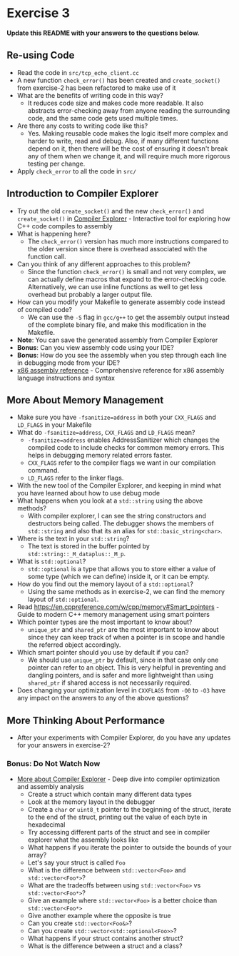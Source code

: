 # Exercise 3

**Update this README with your answers to the questions below.**

## Re-using Code

- Read the code in `src/tcp_echo_client.cc`
- A new function `check_error()` has been created and `create_socket()` from 
  exercise-2 has been refactored to make use of it
- What are the benefits of writing code in this way?
  - It reduces code size and makes code more readable. It also abstracts error-checking away from anyone reading the surrounding code, and the same code gets used multiple times.
- Are there any costs to writing code like this?
  - Yes. Making reusable code makes the logic itself more complex and harder to write, read and debug. Also, if many different functions depend on it, then there will be the cost of ensuring it doesn't break any of them when we change it, and will require much more rigorous testing per change. 
- Apply `check_error` to all the code in `src/`

## Introduction to Compiler Explorer

- Try out the old `create_socket()` and the new `check_error()` and 
  `create_socket()` in [Compiler Explorer](https://godbolt.org) - Interactive 
  tool for exploring how C++ code compiles to assembly
- What is happening here?
  - The `check_error()` version has much more instructions compared to the older version since there is overhead associated with the function call.
- Can you think of any different approaches to this problem?
  - Since the function `check_error()` is small and not very complex, we can actually define macros that expand to the error-checking code. Alternatively, we can use inline functions as well to get less overhead but probably a larger output file.
- How can you modify your Makefile to generate assembly code instead of
  compiled code?
  - We can use the `-S` flag in `gcc/g++` to get the assembly output instead of the complete binary file, and make this modification in the Makefile.
- **Note**: You can save the generated assembly from Compiler Explorer
- **Bonus**: Can you view assembly code using your IDE?
- **Bonus**: How do you see the assembly when you step through each line in
  debugging mode from your IDE?
- [x86 assembly reference](http://ref.x86asm.net/) - Comprehensive reference 
  for x86 assembly language instructions and syntax

## More About Memory Management

- Make sure you have `-fsanitize=address` in both your `CXX_FLAGS` and 
  `LD_FLAGS` in your Makefile
- What do `-fsanitize=address`, `CXX_FLAGS` and `LD_FLAGS` mean?
  - `-fsanitize=address` enables AddressSanitizer which changes the compiled code to include checks for common memory errors. This helps in debugging memory related errors faster.
  - `CXX_FLAGS` refer to the compiler flags we want in our compilation command.
  - `LD_FLAGS` refer to the linker flags.
- With the new tool of the Compiler Explorer, and keeping in mind what you 
  have learned about how to use debug mode
- What happens when you look at a `std::string` using the above methods?
  - With compiler explorer, I can see the string constructors and destructors being called. The debugger shows the members of `std::string` and also that its an alias for `std::basic_string<char>`.
- Where is the text in your `std::string`?
  - The text is stored in the buffer pointed by `std::string::_M_dataplus::_M_p`.
- What is `std::optional`?
  - `std::optional` is a type that allows you to store either a value of some type (which we can define) inside it, or it can be empty. 
- How do you find out the memory layout of a `std::optional`?
  - Using the same methods as in exercise-2, we can find the memory layout of `std::optional`.
- Read https://en.cppreference.com/w/cpp/memory#Smart_pointers - Guide to 
  modern C++ memory management using smart pointers
- Which pointer types are the most important to know about?
  - `unique_ptr` and `shared_ptr` are the most important to know about since they can keep track of when a pointer is in scope and handle the referred object accordingly.
- Which smart pointer should you use by default if you can?
  - We should use `unique_ptr` by default, since in that case only one pointer can refer to an object. This is very helpful in preventing and dangling pointers, and is safer and more lightweight than using `shared_ptr` if shared access is not necessarily required.
- Does changing your optimization level in `CXXFLAGS` from `-O0` to `-O3` have
  any impact on the answers to any of the above questions?

## More Thinking About Performance

- After your experiments with Compiler Explorer, do you have any updates for
  your answers in exercise-2?

### Bonus: Do Not Watch Now 

- [More about Compiler Explorer](https://www.youtube.com/watch?v=bSkpMdDe4g4) - 
  Deep dive into compiler optimization and assembly analysis
  - Create a struct which contain many different data types
  - Look at the memory layout in the debugger
  - Create a `char` or `uint8_t` pointer to the beginning of the struct, 
    iterate to the end of the struct, printing out the value of each byte in 
    hexadecimal
  - Try accessing different parts of the struct and see in compiler explorer
    what the assembly looks like
  - What happens if you iterate the pointer to outside the bounds of your
    array?
  - Let's say your struct is called `Foo`
  - What is the difference between `std::vector<Foo>` and `std::vector<Foo*>`?
  - What are the tradeoffs between using `std::vector<Foo>` vs 
    `std::vector<Foo*>`? 
  - Give an example where `std::vector<Foo>` is a better choice than 
    `std::vector<Foo*>`
  - Give another example where the opposite is true
  - Can you create `std::vector<Foo&>`? 
  - Can you create `std::vector<std::optional<Foo>>`?
  - What happens if your struct contains another struct?
  - What is the difference between a struct and a class?